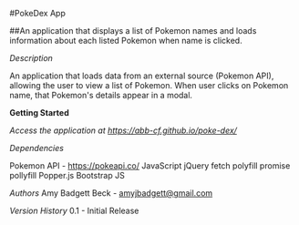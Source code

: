 #PokeDex App

##An application that displays a list of Pokemon names and loads information about each listed Pokemon when name is clicked.

_Description_

An application that loads data from an external source (Pokemon API), allowing the user to view a list of Pokemon. When user clicks on Pokemon name, that Pokemon's details appear in a modal.

**Getting Started**

_Access the application at https://abb-cf.github.io/poke-dex/_

_Dependencies_

Pokemon API - https://pokeapi.co/
JavaScript
jQuery
fetch polyfill
promise pollyfill
Popper.js
Bootstrap JS

_Authors_
Amy Badgett Beck - amyjbadgett@gmail.com

_Version History_
0.1 - Initial Release
